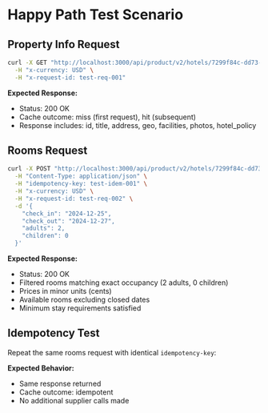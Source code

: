 # Happy Path Test Scenario

## Property Info Request
```bash
curl -X GET "http://localhost:3000/api/product/v2/hotels/7299f84c-dd73-46ce-ae38-3d079de3927f" \
  -H "x-currency: USD" \
  -H "x-request-id: test-req-001"
```

**Expected Response:**
- Status: 200 OK
- Cache outcome: miss (first request), hit (subsequent)
- Response includes: id, title, address, geo, facilities, photos, hotel_policy

## Rooms Request
```bash
curl -X POST "http://localhost:3000/api/product/v2/hotels/7299f84c-dd73-46ce-ae38-3d079de3927f/get-rooms" \
  -H "Content-Type: application/json" \
  -H "idempotency-key: test-idem-001" \
  -H "x-currency: USD" \
  -H "x-request-id: test-req-002" \
  -d '{
    "check_in": "2024-12-25",
    "check_out": "2024-12-27",
    "adults": 2,
    "children": 0
  }'
```

**Expected Response:**
- Status: 200 OK
- Filtered rooms matching exact occupancy (2 adults, 0 children)
- Prices in minor units (cents)
- Available rooms excluding closed dates
- Minimum stay requirements satisfied

## Idempotency Test
Repeat the same rooms request with identical `idempotency-key`:

**Expected Behavior:**
- Same response returned
- Cache outcome: idempotent
- No additional supplier calls made